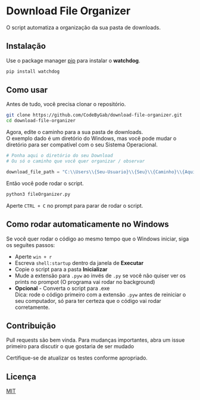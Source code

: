 # Download File Organizer

O script automatiza a organização da sua pasta de downloads.

## Instalação

Use o package manager [pip](https://pip.pypa.io/en/stable/) para instalar o **watchdog**.

```bash
pip install watchdog
```

## Como usar

Antes de tudo, você precisa clonar o repositório.

```sh
git clone https://github.com/CodeByGab/download-file-organizer.git
cd download-file-organizer
```

Agora, edite o caminho para a sua pasta de downloads. <br />
O exemplo dado é um diretório do Windows, mas você pode mudar o diretório para ser compatível com o seu Sistema Operacional.
```python
# Ponha aqui o diretório do seu Download
# Ou só o caminho que você quer organizar / observar

download_file_path = "C:\\Users\\{Seu-Usuario}\\{Seu}\\{Caminho}\\{Aqui}"
```
Então você pode rodar o script.
```bash
python3 fileOrganizer.py
```

Aperte `CTRL + C` no prompt para parar de rodar o script.

## Como rodar automaticamente no Windows

Se você quer rodar o código ao mesmo tempo que o Windows iniciar, siga os seguites passos:
- Aperte `win + r`
- Escreva `shell:startup` dentro da janela de **Executar**
- Copie o script para a pasta **Inicializar**
- Mude a extensão para `.pyw` ao invés de `.py` se você não quiser ver os prints no prompot (O programa vai rodar no background)
- **Opcional** - Converta o script para .exe <br />
Dica: rode o código primeiro com a extensão `.pyw` antes de reiniciar o seu computador, só para ter certeza que o código vai rodar corretamente.

## Contribuição

Pull requests são bem vinda. Para mudanças importantes, 
abra um issue primeiro para discutir o que gostaria de ser mudado

Certifique-se de atualizar os testes conforme apropriado.

## Licença

[MIT](https://choosealicense.com/licenses/mit/)